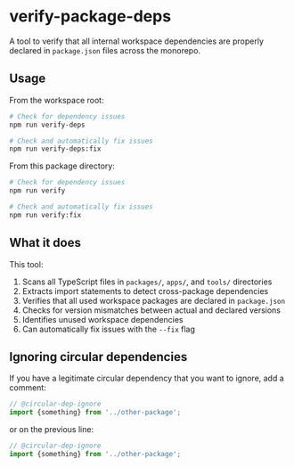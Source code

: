 # verify-package-deps

A tool to verify that all internal workspace dependencies are properly declared in `package.json` files across the monorepo.

## Usage

From the workspace root:

```bash
# Check for dependency issues
npm run verify-deps

# Check and automatically fix issues
npm run verify-deps:fix
```

From this package directory:

```bash
# Check for dependency issues
npm run verify

# Check and automatically fix issues
npm run verify:fix
```

## What it does

This tool:

1. Scans all TypeScript files in `packages/`, `apps/`, and `tools/` directories
2. Extracts import statements to detect cross-package dependencies
3. Verifies that all used workspace packages are declared in `package.json`
4. Checks for version mismatches between actual and declared versions
5. Identifies unused workspace dependencies
6. Can automatically fix issues with the `--fix` flag

## Ignoring circular dependencies

If you have a legitimate circular dependency that you want to ignore, add a comment:

```typescript
// @circular-dep-ignore
import {something} from '../other-package';
```

or on the previous line:

```typescript
// @circular-dep-ignore
import {something} from '../other-package';
```
